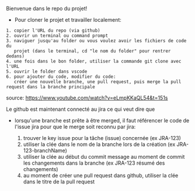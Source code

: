 Bienvenue dans le repo du projet! 
   - Pour cloner le projet et travailler localement:
   
    1. copier l'URL du repo (via github)
    2. ouvrir un terminal ou command prompt
    3. naviguer jusqu'au folder ou vous voulez avoir les fichiers de code du 
       projet (dans le terminal, cd "le nom du folder" pour rentrer dedans)
    4. une fois dans le bon folder, utiliser la commande git clone avec l'URL
    5. ouvrir le folder dans vscode
    6. pour ajouter du code, modifier du code: 
       créer une nouvelle branche, une pull request, puis merge la pull request dans la branche principale

source: https://www.youtube.com/watch?v=eLmpKKaQL54&t=151s

Le github est maintenant connecté au jira ce qui veut dire que
   - lorsqu'une branche est prête à être merged, il faut référencer le code de 
     l'issue jira pour que le merge soit reconnu par jira:

      1. trouver le key issue pour la tâche (issue) concernée (ex JRA-123)
      2. utiliser la clée dans le nom de la branche lors de la création
         (ex JRA-123-branchName)
      3. utiliser la clée au début du commit message au moment de commit les 
         changements dans la branche (ex JRA-123 résumé des changements)
      4. au moment de créer une pull request dans github, utiliser la clée dans 
         le titre de la pull request
    

